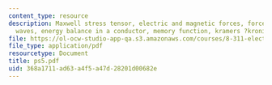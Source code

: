 ```yaml
---
content_type: resource
description: Maxwell stress tensor, electric and magnetic forces, forces due to EM
  waves, energy balance in a conductor, memory function, kramers ?kronig relations.
file: https://ol-ocw-studio-app-qa.s3.amazonaws.com/courses/8-311-electromagnetic-theory-spring-2004/368a1711ad63a4f5a47d28201d00682e_ps5.pdf
file_type: application/pdf
resourcetype: Document
title: ps5.pdf
uid: 368a1711-ad63-a4f5-a47d-28201d00682e
---
```

